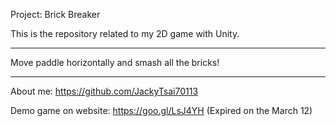 Project: Brick Breaker

This is the repository related to my 2D game with Unity.

***

Move paddle horizontally and smash all the bricks!

***

About me: https://github.com/JackyTsai70113

Demo game on website: https://goo.gl/LsJ4YH (Expired on the March 12)
